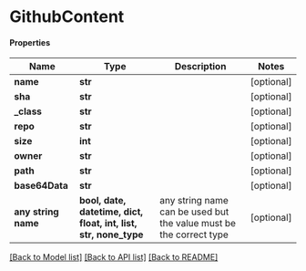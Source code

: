 # GithubContent

#### Properties
Name | Type | Description | Notes
------------ | ------------- | ------------- | -------------
**name** | **str** |  | [optional] 
**sha** | **str** |  | [optional] 
**_class** | **str** |  | [optional] 
**repo** | **str** |  | [optional] 
**size** | **int** |  | [optional] 
**owner** | **str** |  | [optional] 
**path** | **str** |  | [optional] 
**base64Data** | **str** |  | [optional] 
**any string name** | **bool, date, datetime, dict, float, int, list, str, none_type** | any string name can be used but the value must be the correct type | [optional]

[[Back to Model list]](../README.md#documentation-for-models) [[Back to API list]](../README.md#documentation-for-api-endpoints) [[Back to README]](../README.md)

